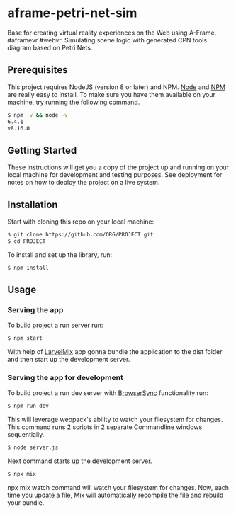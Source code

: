 # aframe-petri-net-sim

Base for creating virtual reality experiences on the Web using A-Frame. #aframevr #webvr. Simulating scene logic with generated CPN tools diagram based on Petri Nets.

## Prerequisites

This project requires NodeJS (version 8 or later) and NPM.
[Node](http://nodejs.org/) and [NPM](https://npmjs.org/) are really easy to install.
To make sure you have them available on your machine,
try running the following command.

```sh
$ npm -v && node -v
6.4.1
v8.16.0
```

## Getting Started

These instructions will get you a copy of the project up and running on your local machine for development and testing purposes. See deployment for notes on how to deploy the project on a live system.

## Installation

Start with cloning this repo on your local machine:

```sh
$ git clone https://github.com/ORG/PROJECT.git
$ cd PROJECT
```

To install and set up the library, run:

```sh
$ npm install
```

## Usage

### Serving the app

To build project a run server run:

```sh
$ npm start
```
With help of [LarvelMix](https://laravel-mix.com/docs/6.0/installation) app gonna bundle the application to the dist folder and then start up the development server.

### Serving the app for development

To build project a run dev server with [BrowserSync](https://browsersync.io/docs/options/) functionality run:

```sh
$ npm run dev
```
This will leverage webpack's ability to watch your filesystem for changes. This command runs 2 scripts in 2 separate Commandline windows sequentially.

```sh
$ node server.js
```
Next command starts up the development server.

```sh
$ npx mix
```
npx mix watch command will watch your filesystem for changes. Now, each time you update a file, Mix will automatically recompile the file and rebuild your bundle.